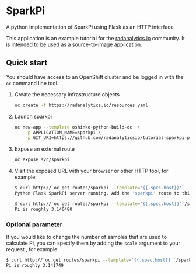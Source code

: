 # SparkPi
A python implementation of SparkPi using Flask as an HTTP interface

This application is an example tutorial for the
[radanalytics.io](https://radanalytics.io) community. It is intended to be
used as a source-to-image application.

## Quick start

You should have access to an OpenShift cluster and be logged in with the
`oc` command line tool.

1. Create the necessary infrastructure objects
   ```bash
   oc create -f https://radanalytics.io/resources.yaml
   ```

1. Launch sparkpi
   ```bash
   oc new-app --template oshinko-python-build-dc  \
       -p APPLICATION_NAME=sparkpi \
       -p GIT_URI=https://github.com/radanalyticsio/tutorial-sparkpi-python-flask
   ```

1. Expose an external route
   ```bash
   oc expose svc/sparkpi
   ```

1. Visit the exposed URL with your browser or other HTTP tool, for example:
   ```bash
   $ curl http://`oc get routes/sparkpi --template='{{.spec.host}}'`
   Python Flask SparkPi server running. Add the 'sparkpi' route to this URL to invoke the app.

   $ curl http://`oc get routes/sparkpi --template='{{.spec.host}}'`/sparkpi
   Pi is roughly 3.140480
   ```

### Optional parameter

If you would like to change the number of samples that are used to calculate
Pi, you can specify them by adding the `scale` argument to your request
, for example:

```bash
$ curl http://`oc get routes/sparkpi --template='{{.spec.host}}'`/sparkpi?scale=10
Pi is roughly 3.141749
```
